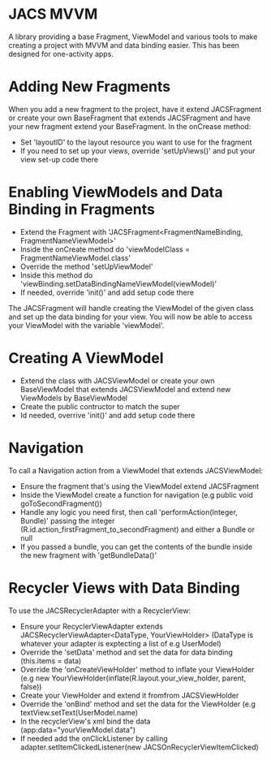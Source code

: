 # JACS MVVM
A library providing a base Fragment, ViewModel and various tools to make creating a project with MVVM and data binding easier. This has been designed for one-activity apps.
 
# Adding New Fragments
When you add a new fragment to the project, have it extend JACSFragment or create your own BaseFragment that extends JACSFragment and have your new fragment extend your BaseFragment. 
In the onCrease method:
- Set 'layoutID' to the layout resource you want to use for the fragment
- If you need to set up your views, override 'setUpViews()' and put your view set-up code there
 
# Enabling ViewModels and Data Binding in Fragments
- Extend the Fragment with 'JACSFragment<FragmentNameBinding, FragmentNameViewModel>'
- Inside the onCreate method do 'viewModelClass = FragmentNameViewModel.class'
- Override the method 'setUpViewModel'
- Inside this method do 'viewBinding.setDataBindingNameViewModel(viewModel)'
- If needed, override 'init()' and add setup code there
 
The JACSFragment will handle creating the ViewModel of the given class and set up the data binding for your view. You will now be able to access your ViewModel with the variable 'viewModel'.
 
# Creating A ViewModel
- Extend the class with JACSViewModel or create your own BaseViewModel that extends JACSViewModel and extend new ViewModels by BaseViewModel
- Create the public contructor to match the super
- Id needed, overrive 'init()' and add setup code there
 
# Navigation
To call a Navigation action from a ViewModel that extends JACSViewModel:
- Ensure the fragment that's using the ViewModel extend JACSFragment
- Inside the ViewModel create a function for navigation (e.g public void goToSecondFragment())
- Handle any logic you need first, then call 'performAction(Integer, Bundle)' passing the integer (R.id.action_firstFragment_to_secondFragment) and either a Bundle or null
- If you passed a bundle, you can get the contents of the bundle inside the new fragment with 'getBundleData()'

# Recycler Views with Data Binding
To use the JACSRecyclerAdapter with a RecyclerView:
- Ensure your RecyclerViewAdapter extends JACSRecyclerViewAdapter<DataType, YourViewHolder> (DataType is whatever your adapter is exptecting a list of e.g UserModel)
- Override the 'setData' method and set the data for data binding (this.items = data)
- Override the 'onCreateViewHolder' method to inflate your ViewHolder (e.g new YourViewHolder(inflate(R.layout.your_view_holder, parent, false))
- Create your ViewHolder and extend it fromfrom JACSViewHolder<DataType>
- Override the 'onBind' method and set the data for the ViewHolder (e.g textView.setText(UserModel.name)
- In the recyclerView's xml bind the data (app:data="yourViewModel.data")
- If needed add the onClickListener by calling adapter.setItemClickedListener(new JACSOnRecyclerViewItemClicked)
